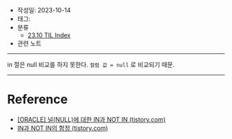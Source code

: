 - 작성일: 2023-10-14
- 태그: 
- 분류
    - [23.10 TIL Index](23.10%20TIL%20Index.md)
- 관련 노트

---


in 절은 null 비교를 하지 못한다. `컬럼 값 = null` 로 비교되기 때문.



---

# Reference

- [[ORACLE] 널(NULL)에 대한 IN과 NOT IN (tistory.com)](https://studyingazae.tistory.com/189)
- [IN과 NOT IN의 함정 (tistory.com)](https://wjheo.tistory.com/entry/IN%EA%B3%BC-NOT-IN%EC%9D%98-%ED%95%A8%EC%A0%95)